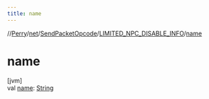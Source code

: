 ```yaml
---
title: name
---
```

//[Perry](../../../../index.html)/[net](../../index.html)/[SendPacketOpcode](../index.html)/[LIMITED_NPC_DISABLE_INFO](index.html)/[name](name.html)



# name



[jvm]\
val [name](name.html): [String](https://kotlinlang.org/api/latest/jvm/stdlib/kotlin/-string/index.html)




